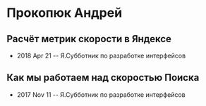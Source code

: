 # Прокопюк Андрей

## Расчёт метрик скорости в Яндексе
- 2018 Apr 21 -- Я.Субботник по разработке интерфейсов    
## Как мы работаем над скоростью Поиска
- 2017 Nov 11 -- Я.Субботник по разработке интерфейсов    
